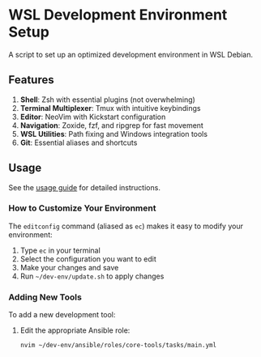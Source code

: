 # WSL Development Environment Setup

A script to set up an optimized development environment in WSL Debian.

## Features

1. **Shell**: Zsh with essential plugins (not overwhelming)
2. **Terminal Multiplexer**: Tmux with intuitive keybindings
3. **Editor**: NeoVim with Kickstart configuration
4. **Navigation**: Zoxide, fzf, and ripgrep for fast movement
5. **WSL Utilities**: Path fixing and Windows integration tools
6. **Git**: Essential aliases and shortcuts

## Usage

See the [usage guide](docs/usage-guide.md) for detailed instructions.

### How to Customize Your Environment

The `editconfig` command (aliased as `ec`) makes it easy to modify your environment:

1. Type `ec` in your terminal
2. Select the configuration you want to edit
3. Make your changes and save
4. Run `~/dev-env/update.sh` to apply changes

### Adding New Tools

To add a new development tool:

1. Edit the appropriate Ansible role:
   ```bash
   nvim ~/dev-env/ansible/roles/core-tools/tasks/main.yml
   ```
